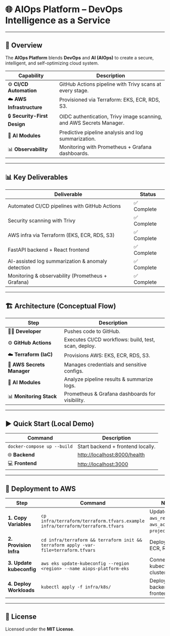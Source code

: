 # 🌐 AIOps Platform – DevOps Intelligence as a Service  

---

## 🚀 Overview  

The **AIOps Platform** blends **DevOps** and **AI (AIOps)** to create a secure, intelligent, and self-optimizing cloud system.  

| Capability | Description |
|------------|-------------|
| ⚙️ **CI/CD Automation** | GitHub Actions pipeline with Trivy scans at every stage. |
| ☁️ **AWS Infrastructure** | Provisioned via Terraform: EKS, ECR, RDS, S3. |
| 🔒 **Security-First Design** | OIDC authentication, Trivy image scanning, and AWS Secrets Manager. |
| 🤖 **AI Modules** | Predictive pipeline analysis and log summarization. |
| 📊 **Observability** | Monitoring with Prometheus + Grafana dashboards. |

---

## 📊 Key Deliverables  

| Deliverable | Status |
|-------------|--------|
| Automated CI/CD pipelines with GitHub Actions | ✅ Complete |
| Security scanning with Trivy | ✅ Complete |
| AWS infra via Terraform (EKS, ECR, RDS, S3) | ✅ Complete |
| FastAPI backend + React frontend | ✅ Complete |
| AI-assisted log summarization & anomaly detection | ✅ Complete |
| Monitoring & observability (Prometheus + Grafana) | ✅ Complete |

---

## 🏗️ Architecture (Conceptual Flow)  

| Step | Description |
|------|-------------|
| 👨‍💻 **Developer** | Pushes code to GitHub. |
| ⚙️ **GitHub Actions** | Executes CI/CD workflows: build, test, scan, deploy. |
| ☁️ **Terraform (IaC)** | Provisions AWS: EKS, ECR, RDS, S3. |
| 🔑 **AWS Secrets Manager** | Manages credentials and sensitive configs. |
| 🤖 **AI Modules** | Analyze pipeline results & summarize logs. |
| 📊 **Monitoring Stack** | Prometheus & Grafana dashboards for visibility. |

---

## ▶️ Quick Start (Local Demo)  

| Command | Description |
|---------|-------------|
| `docker-compose up --build` | Start backend + frontend locally. |
| 🌐 **Backend** | [http://localhost:8000/health](http://localhost:8000/health) |
| 💻 **Frontend** | [http://localhost:3000](http://localhost:3000) |

---

## 🚀 Deployment to AWS  

| Step | Command | Notes |
|------|---------|-------|
| **1. Copy Variables** | `cp infra/terraform/terraform.tfvars.example infra/terraform/terraform.tfvars` | Update `aws_region`, `aws_account_id`, `project_name`. |
| **2. Provision Infra** | `cd infra/terraform && terraform init && terraform apply -var-file=terraform.tfvars` | Deploys EKS, ECR, RDS, S3. |
| **3. Update kubeconfig** | `aws eks update-kubeconfig --region <region> --name aiops-platform-eks` | Connect kubectl to EKS cluster. |
| **4. Deploy Workloads** | `kubectl apply -f infra/k8s/` | Deploy backend & frontend apps. |

---

## 📜 License  

Licensed under the **MIT License**.
